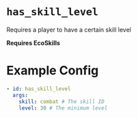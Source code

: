 # `has_skill_level`

Requires a player to have a certain skill level

**Requires EcoSkills**

# Example Config
```yaml
- id: has_skill_level
  args:
    skill: combat # The skill ID
    level: 30 # The minimum level
```
